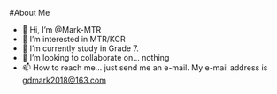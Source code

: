 #About Me
- 👋 Hi, I’m @Mark-MTR
- 👀 I’m interested in MTR/KCR
- 🌱 I’m currently study in Grade 7.
- 💞️ I’m looking to collaborate on... nothing
- 📫 How to reach me... just send me an e-mail. My e-mail address is gdmark2018@163.com

<!---
Mark-MTR/Mark-MTR is a ✨ special ✨ repository because its `README.md` (this file) appears on your GitHub profile.
You can click the Preview link to take a look at your changes.
--->
